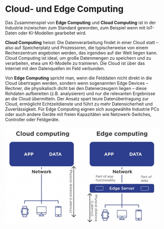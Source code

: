 # Cloud- und Edge Computing

Das Zusammenspiel von **Edge Computing** und **Cloud Computing** ist in der Industrie inzwischen zum Standard geworden, zum Beispiel wenn mit IoT-Daten oder KI-Modellen gearbeitet wird.&#x20;

**Cloud Computing** heisst: Die Datenverarbeitung findet in einer Cloud statt – also auf Speicherplatz und Prozessoren, die typischerweise von einem Rechenzentrum angeboten werden, das irgendwo auf der Welt liegen kann. Cloud Computing ist ideal, um große Datenmengen zu speichern und zu verarbeiten, etwa um KI-Modelle zu trainieren. Die Cloud ist über das Internet mit den Datenquellen im Feld verbunden.

Von **Edge Computing** spricht man, wenn die Felddaten nicht direkt in die Cloud übertragen werden, sondern wenn sogenannten Edge Devices – Rechner, die physikalisch dicht bei den Datenerzeugern liegen – diese Rohdaten aufbereiten (z.B. analysieren) und nur die relevanten Ergebnisse an die Cloud übermitteln. Der Ansatz spart teure Datenübertragung zur Cloud, ermöglicht Echtzeitdienste und führt zu mehr Datensicherheit und Zuverlässigkeit. Für Edge Computing eignen sich ausgewählte Industrie PCs oder auch andere Geräte mit freien Kapazitäten wie Netzwerk-Switches, Controller oder Feldgeräte.

![](<../../.gitbook/assets/Cloud Computing vs. Edge Computing.png>)
